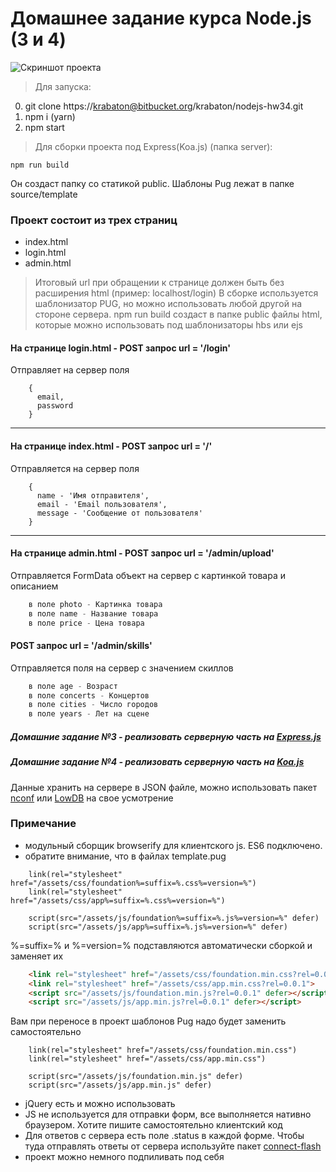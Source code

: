 # Домашнее задание курса Node.js (3 и 4)
![Скриншот проекта](https://loftschool.com/uploads/course_logos/nodejs.svg?v=1513152963369)

>Для запуска:

0. git clone https://krabaton@bitbucket.org/krabaton/nodejs-hw34.git
1. npm i (yarn)
2. npm start


>Для сборки проекта под Express(Koa.js) (папка server):

    npm run build

Он создаст папку со статикой public. Шаблоны Pug лежат в папке source/template

### Проект состоит из трех страниц
* index.html
* login.html
* admin.html

> Итоговый url при обращении к странице должен быть без расширения html (пример: localhost/login)
> В сборке используется шаблонизатор PUG, но можно использовать любой другой на стороне сервера.
> npm run build создаст в папке public файлы html, которые можно использовать под шаблонизаторы hbs или ejs

#### На странице login.html - POST запрос url = '/login'
Отправляет на сервер поля
```
    {
      email,
      password
    }
```
***
#### На странице index.html - POST запрос url = '/'
Отправляется на сервер поля
```
    {
      name - 'Имя отправителя',
      email - 'Email пользователя',
      message - 'Сообщение от пользователя'
    }
```

***
#### На странице admin.html - POST запрос url = '/admin/upload'
Отправляется FormData объект на сервер с картинкой товара и описанием
```js
    в поле photo - Картинка товара
    в поле name - Название товара
    в поле price - Цена товара
```
 #### POST запрос url = '/admin/skills'
Отправляется поля на сервер с значением скиллов
```js
    в поле age - Возраст
    в поле concerts - Концертов
    в поле cities - Число городов
    в поле years - Лет на сцене
```
##### Домашние задание №3 - реализовать серверную часть на [Express.js](http://expressjs.com/ru/)

##### Домашние задание №4 - реализовать серверную часть на [Koa.js](http://koajs.com/)

Данные хранить на сервере в JSON файле, можно использовать пакет [nconf](https://www.npmjs.com/package/nconf) или [LowDB](https://github.com/typicode/lowdb) на свое усмотрение

### Примечание
- модульный сборщик browserify для клиентского js. ES6 подключено. 
- обратите внимание, что в файлах template.pug 
```jade
    link(rel="stylesheet" href="/assets/css/foundation%=suffix=%.css%=version=%")
    link(rel="stylesheet" href="/assets/css/app%=suffix=%.css%=version=%")

    script(src="/assets/js/foundation%=suffix=%.js%=version=%" defer)
    script(src="/assets/js/app%=suffix=%.js%=version=%" defer)
```
%=suffix=% и %=version=% подставляются автоматически сборкой и заменяет их
```html
    <link rel="stylesheet" href="/assets/css/foundation.min.css?rel=0.0.1">
    <link rel="stylesheet" href="/assets/css/app.min.css?rel=0.0.1">
    <script src="/assets/js/foundation.min.js?rel=0.0.1" defer></script>
    <script src="/assets/js/app.min.js?rel=0.0.1" defer></script>
```
Вам при переносе в проект шаблонов Pug надо будет заменить самостоятельно
```jade
    link(rel="stylesheet" href="/assets/css/foundation.min.css")
    link(rel="stylesheet" href="/assets/css/app.min.css")

    script(src="/assets/js/foundation.min.js" defer)
    script(src="/assets/js/app.min.js" defer)
```
- jQuery есть и можно использовать
- JS не используется для отправки форм, все выполняется нативно браузером. Хотите пишите самостоятельно клиентский код
- Для ответов с сервера есть поле .status в каждой форме. Чтобы туда отправлять ответы от сервера используйте пакет [connect-flash](https://www.npmjs.com/package/connect-flash)
- проект можно немного подпиливать под себя